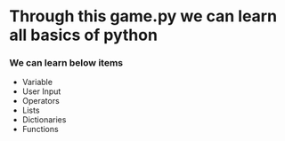 # Through this game.py we can learn all basics of python

### We can learn below items
 * Variable
 * User Input
 * Operators
 * Lists
 * Dictionaries
 * Functions